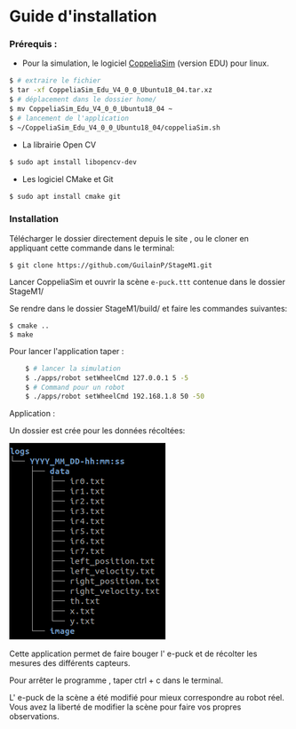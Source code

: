 # Guide d'installation

### Prérequis :

* Pour la simulation, le logiciel [CoppeliaSim](https://www.coppeliarobotics.com/downloads)  (version EDU) pour linux.
```sh
$ # extraire le fichier
$ tar -xf CoppeliaSim_Edu_V4_0_0_Ubuntu18_04.tar.xz
$ # déplacement dans le dossier home/
$ mv CoppeliaSim_Edu_V4_0_0_Ubuntu18_04 ~
$ # lancement de l'application
$ ~/CoppeliaSim_Edu_V4_0_0_Ubuntu18_04/coppeliaSim.sh
```

* La librairie Open CV
```sh
$ sudo apt install libopencv-dev
```

* Les logiciel CMake et Git
```sh
$ sudo apt install cmake git
```


### Installation

Télécharger le dossier directement depuis le site , ou le cloner en appliquant cette commande dans le terminal:

    $ git clone https://github.com/GuilainP/StageM1.git

Lancer CoppeliaSim et ouvrir la scène `e-puck.ttt` contenue dans le dossier StageM1/ 

Se rendre dans le dossier StageM1/build/ et faire les commandes suivantes:

    $ cmake ..
    $ make

Pour lancer l'application taper :
```sh
	$ # lancer la simulation
	$ ./apps/robot setWheelCmd 127.0.0.1 5 -5 
	$ # Command pour un robot
    $ ./apps/robot setWheelCmd 192.168.1.8 50 -50  
```


Application : 

Un dossier est crée pour les données récoltées:

![](logs_tree.png)

Cette application permet de faire bouger l' e-puck et de récolter les mesures des différents capteurs.

Pour arrêter le programme , taper ctrl + c dans le terminal.

L' e-puck de la scène a été modifié pour mieux correspondre au robot réel.
Vous avez la liberté de modifier la scène pour faire vos propres observations.



